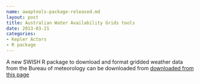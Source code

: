 ```yaml
---
name: awaptools-package-released.md
layout: post
title: Australian Water Availability Grids tools
date: 2013-03-21
categories: 
- Kepler Actors
- R package
--- 
```



A new SWISH R package to download and format gridded weather data from the Bureau of meteorology can be downloaded from [downloaded from this page](/tools/awaptools/awaptools-downloads.html)